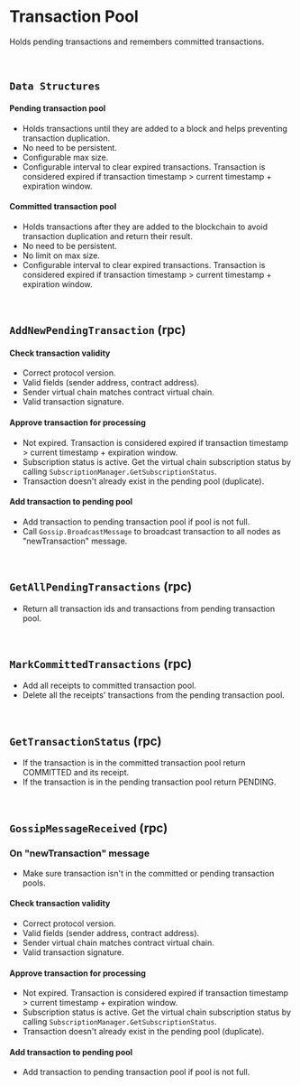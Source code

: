 # Transaction Pool

Holds pending transactions and remembers committed transactions.

&nbsp;
## `Data Structures`

#### Pending transaction pool
* Holds transactions until they are added to a block and helps preventing transaction duplication.
* No need to be persistent.
* Configurable max size.
* Configurable interval to clear expired transactions. Transaction is considered expired if transaction timestamp > current timestamp + expiration window.

#### Committed transaction pool
* Holds transactions after they are added to the blockchain to avoid transaction duplication and return their result.
* No need to be persistent.
* No limit on max size.
* Configurable interval to clear expired transactions. Transaction is considered expired if transaction timestamp > current timestamp + expiration window.

&nbsp;
## `AddNewPendingTransaction` (rpc)

#### Check transaction validity
* Correct protocol version.
* Valid fields (sender address, contract address).
* Sender virtual chain matches contract virtual chain.
* Valid transaction signature.

#### Approve transaction for processing
* Not expired. Transaction is considered expired if transaction timestamp > current timestamp + expiration window.
* Subscription status is active. Get the virtual chain subscription status by calling `SubscriptionManager.GetSubscriptionStatus`.
* Transaction doesn't already exist in the pending pool (duplicate).

#### Add transaction to pending pool
* Add transaction to pending transaction pool if pool is not full.
* Call `Gossip.BroadcastMessage` to broadcast transaction to all nodes as "newTransaction" message.

&nbsp;
## `GetAllPendingTransactions` (rpc)

* Return all transaction ids and transactions from pending transaction pool.

&nbsp;
## `MarkCommittedTransactions` (rpc)

* Add all receipts to committed transaction pool.
* Delete all the receipts' transactions from the pending transaction pool.

&nbsp;
## `GetTransactionStatus` (rpc)

* If the transaction is in the committed transaction pool return COMMITTED and its receipt.
* If the transaction is in the pending transaction pool return PENDING.

&nbsp;
## `GossipMessageReceived` (rpc)

### On "newTransaction" message
* Make sure transaction isn't in the committed or pending transaction pools.

#### Check transaction validity
* Correct protocol version.
* Valid fields (sender address, contract address).
* Sender virtual chain matches contract virtual chain.
* Valid transaction signature.

#### Approve transaction for processing
* Not expired. Transaction is considered expired if transaction timestamp > current timestamp + expiration window.
* Subscription status is active. Get the virtual chain subscription status by calling `SubscriptionManager.GetSubscriptionStatus`.
* Transaction doesn't already exist in the pending pool (duplicate).

#### Add transaction to pending pool
* Add transaction to pending transaction pool if pool is not full.

